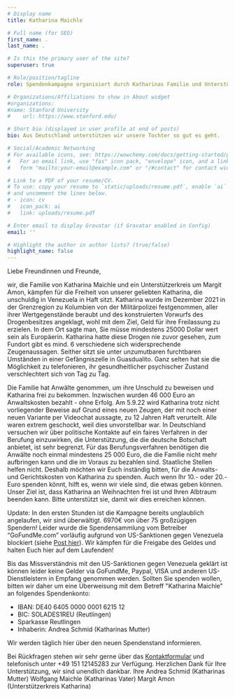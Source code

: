 ```yaml
---
# Display name
title: Katharina Maichle

# Full name (for SEO)
first_name: .
last_name: .

# Is this the primary user of the site?
superuser: true

# Role/position/tagline
role: Spendenkampagne organisiert durch Katharinas Familie und Unterstützerkreis um Margit Amon

# Organizations/Affiliations to show in About widget
#organizations:
#name: Stanford University
#    url: https://www.stanford.edu/

# Short bio (displayed in user profile at end of posts)
bio: Aus Deutschland unterstützen wir unsere Tochter so gut es geht.

# Social/Academic Networking
# For available icons, see: https://wowchemy.com/docs/getting-started/page-builder/#icons
#   For an email link, use "fas" icon pack, "envelope" icon, and a link in the
#   form "mailto:your-email@example.com" or "/#contact" for contact widget.

# Link to a PDF of your resume/CV.
# To use: copy your resume to `static/uploads/resume.pdf`, enable `ai` icons in `params.yaml`,
# and uncomment the lines below.
# - icon: cv
#   icon_pack: ai
#   link: uploads/resume.pdf

# Enter email to display Gravatar (if Gravatar enabled in Config)
email: ''

# Highlight the author in author lists? (true/false)
highlight_name: false
---
```


Liebe Freundinnen und Freunde, 

wir, die Familie von Katharina Maichle und ein Unterstützerkreis um Margit Amon, kämpfen für die Freiheit von unserer geliebten Katharina, die unschuldig in Venezuela in Haft sitzt. Katharina wurde im Dezember 2021 in der Grenzregion zu Kolumbien von der Militärpolizei festgenommen, aller ihrer Wertgegenstände beraubt und des konstruierten Vorwurfs des Drogenbesitzes angeklagt, wohl mit dem Ziel, Geld für ihre Freilassung zu erzielen. In dem Ort sagte man, Sie müsse mindestens 25000 Dollar wert sein als Europäerin. Katharina hatte diese Drogen nie zuvor gesehen, zum Fundort gibt es mind. 6 verschiedene sich widersprechende Zeugenaussagen. Seither sitzt sie unter unzumutbaren furchtbaren Umständen in einer Gefängniszelle in Guasdualito. Ganz selten hat sie die Möglichkeit zu telefonieren, ihr gesundheitlicher psychischer Zustand verschlechtert sich von Tag zu Tag.

Die Familie hat Anwälte genommen, um ihre Unschuld zu beweisen und Katharina frei zu bekommen. Inzwischen wurden 46 000 Euro an Anwaltskosten bezahlt - ohne Erfolg. Am 5.9.22 wird Katharina trotz nicht vorliegender Beweise auf Grund eines neuen Zeugen, der mit noch einer neuen Variante per Videochat aussagte, zu 12 Jahren Haft verurteilt.
Alle waren extrem geschockt, weil dies unvorstellbar war.
In Deutschland versuchen wir über politische Kontakte auf ein faires Verfahren in der Berufung einzuwirken, die Unterstützung, die die deutsche Botschaft anbietet, ist sehr begrenzt.
Für das Berufungsverfahren benötigen die Anwälte noch einmal mindestens 25 000 Euro, die die Familie nicht mehr aufbringen kann und die im Voraus zu bezahlen sind. Staatliche Stellen helfen nicht.
Deshalb möchten wir Euch inständig bitten, für die Anwalts-und Gerichtskosten von Katharina zu spenden. Auch wenn Ihr 10.- oder 20.- Euro spenden könnt, hilft es, wenn wir viele sind, die etwas geben können. Unser Ziel ist, dass Katharina an Weihnachten frei ist und Ihren Albtraum beenden kann. 
Bitte unterstützt sie, damit wir dies erreichen können.

Update: In den ersten Stunden ist die Kampagne bereits unglaublich angelaufen, wir sind überwältigt. 6970€ von über 75 großzügigen Spendern! Leider wurde die Spendensammlung vom Betreiber “GoFundMe.com” vorläufig aufgrund von US-Sanktionen gegen Venezuela blockiert (siehe [Post hier](#post/getting-started)). Wir kämpfen für die Freigabe des Geldes und halten Euch hier auf dem Laufenden!

Bis das Missverständnis mit den US-Sanktionen gegen Venezuela geklärt ist können leider keine Gelder via GoFundMe, Paypal, VISA und anderen US-Dienstleistern in Empfang genommen werden. 
Sollten Sie spenden wollen, bitten wir daher um eine Überweisung mit dem Betreff "Katharina Maichle" an folgendes Spendenkonto: 

- IBAN: DE40 6405 0000 0001 6215 12
- BIC: SOLADES1REU (Reutlingen) 
- Sparkasse Reutlingen
- Inhaberin: Andrea Schmid (Katharinas Mutter)

Wir werden täglich hier über den neuen Spendenstand informieren.

Bei Rückfragen stehen wir sehr gerne über das [Kontaktformular](#contact) und telefonisch unter +49 151 12145283 zur Verfügung.
Herzlichen Dank für Ihre Unterstützung, wir sind unendlich dankbar. 
Ihre
Andrea Schmid (Katharinas Mutter)
Wolfgang Maichle (Katharinas Vater)
Margit Amon (Unterstützerkreis Katharina)
